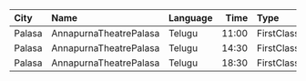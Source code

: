 | City   | Name                   | Language |  Time | Type       | Price | Capacity | Booked |
| :----- | :--------------------- | :------- | ----: | :--------- | ----: | -------: | -----: |
| Palasa | AnnapurnaTheatrePalasa | Telugu   | 11:00 | FirstClass |   80₹ |      267 |    183 |
| Palasa | AnnapurnaTheatrePalasa | Telugu   | 14:30 | FirstClass |   80₹ |      267 |    183 |
| Palasa | AnnapurnaTheatrePalasa | Telugu   | 18:30 | FirstClass |   80₹ |      267 |    183 |